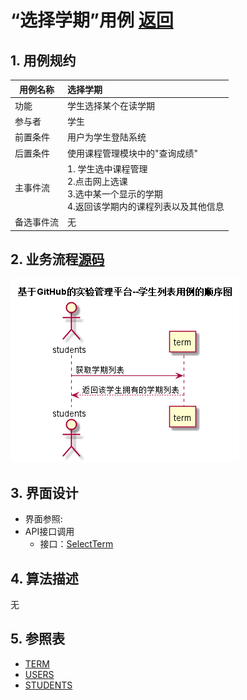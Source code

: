 # “选择学期”用例 [返回](../../README.md)

## 1. 用例规约

|用例名称|选择学期|
|-------|:-------------|
|功能|学生选择某个在读学期|
|参与者|学生|
|前置条件| 用户为学生登陆系统|
|后置条件|使用课程管理模块中的"查询成绩"|
|主事件流| 1. 学生选中课程管理<br/>2.点击网上选课<br/>3.选中某一个显示的学期<br/>4.返回该学期内的课程列表以及其他信息|
|备选事件流|无|

## 2. 业务流程[源码](../src/sequence选学期.puml)
![sequence1](../sequence选学期.png) 

## 3. 界面设计
- 界面参照: 
- API接口调用
    - 接口：[SelectTerm](../接口/SelectTerm.md)

## 4. 算法描述 
无
    
## 5. 参照表
- [TERM](../数据库设计.md/#TERM)
- [USERS](../DesignDatabase.md/#USERS)
- [STUDENTS](../数据库设计/数据库设计.md/#STUDENTS)